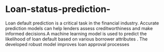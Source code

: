 # Loan-status-prediction-
Loan default prediction is a critical task in the financial industry. Accurate prediction models can help lenders assess creditworthiness and make informed decisions.A machine learning model is used to predict the likelihood of loan default based on various borrower attributes .  The developed robust model improves loan approval processes 

